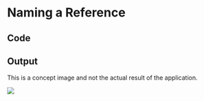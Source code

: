 # Naming a Reference

## Code

<code-block src="reference-with-name.txt"/>

## Output

<note>This is a concept image and not the actual result of the application.</note>

![](reference-with-name.svg)